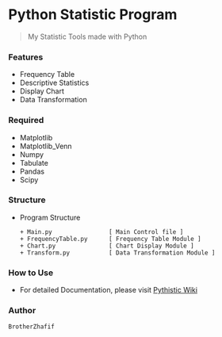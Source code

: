 # Python Statistic Program 
> My Statistic Tools made with Python 

### Features
- Frequency Table
- Descriptive Statistics
- Display Chart
- Data Transformation

### Required
- Matplotlib
- Matplotlib_Venn
- Numpy
- Tabulate
- Pandas
- Scipy

### Structure
- Program Structure

      + Main.py                [ Main Control file ]
      + FrequencyTable.py      [ Frequency Table Module ]
      + Chart.py               [ Chart Display Module ]
      + Transform.py           [ Data Transformation Module ]

### How to Use
- For detailed Documentation, please visit [Pythistic Wiki](https://github.com/brotherzhafif/Pythistic/wiki)

### Author
    BrotherZhafif
